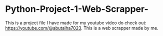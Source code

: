# Python-Project-1-Web-Scrapper-
This is a project file I have made for my youtube video do check out: https://youtube.com/@abutalha7023.
This is  a web scrapper made by me.


